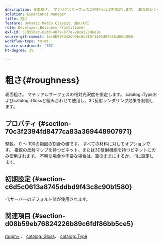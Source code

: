 ```yaml
---
description: 表面粗さ。 マテリアルサーフェスの相対光沢度を指定します。 3D反射レンダリング効果を制御するために、カタログの種類とカタログの光沢と組み合わせて使用します。
solution: Experience Manager
title: 粗さ
feature: Dynamic Media Classic、SDK/API
role: Developer,Business Practitioner
exl-id: 61d956ec-62dd-4879-877e-2ac422396e2e
source-git-commit: 1ec8b59f442eb96c6c3f5f1405d57a38a86bd056
workflow-type: tm+mt
source-wordcount: '107'
ht-degree: 3%

---
```


# 粗さ{#roughness}

表面粗さ。 マテリアルサーフェスの相対光沢度を指定します。 catalog::Typeおよびcatalog::Glossと組み合わせて使用し、3D反射レンダリング効果を制御します。

## プロパティ {#section-70c3f2394fd8477ca83a369448907971}

整数。 0 ～ 100の範囲の割合の値です。 すべての材料に対してオプションです。 複数の反射マップを持つビネット、または3D反射機能を持つビネットにのみ使用されます。 不明な場合や不要な場合は、空のままにするか、-1に設定します。

## 初期設定 {#section-c6d5c0613a8745ddbd9f43c8c90b1580}

-1;サーバーのデフォルト値が使用されます。

## 関連項目 {#section-d08b59eb76824226b89c6fdf86bb5ce5}

[rough=](../../../../../ir-api/http-protocol/image-rendering-api-ref/c-ir-http-protocol-ref/c-ir-http-protocol-command-reference/r-ir-rough.md#reference-00add846b09f4dc39420bda1ca414180) 、 [catalog::Gloss](../../../../../ir-api/material-cat/image-rendering-api-ref/c-ir-material-catalog/c-ir-material-data-reference/r-ir-cat-gloss.md#reference-5277f62a67e2408ab94699aa712f1eeb)、 [catalog::Type](../../../../../ir-api/material-cat/image-rendering-api-ref/c-ir-material-catalog/c-ir-material-data-reference/r-ir-cat-type.md#reference-9bea147dda9f4e74bc0ec79dcc0d9161)
